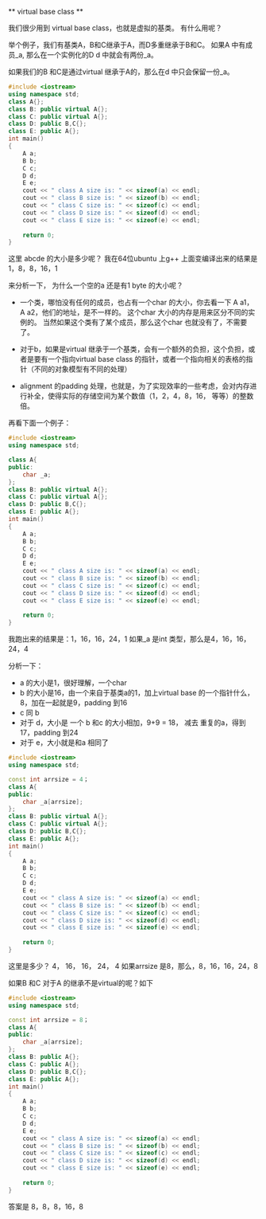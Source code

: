 ** virtual base class **

我们很少用到 virtual base class，也就是虚拟的基类。
有什么用呢？

举个例子，我们有基类A，B和C继承于A，而D多重继承于B和C。
如果A 中有成员_a, 那么在一个实例化的D d 中就会有两份_a。

如果我们的B 和C是通过virtual 继承于A的，那么在d 中只会保留一份_a。
```c++
#include <iostream>
using namespace std;
class A{};
class B: public virtual A{};
class C: public virtual A{};
class D: public B,C{};
class E: public A{};
int main()
{
    A a;
    B b;
    C c;
    D d;
    E e;
    cout << " class A size is: " << sizeof(a) << endl;
    cout << " class B size is: " << sizeof(b) << endl;
    cout << " class C size is: " << sizeof(c) << endl;
    cout << " class D size is: " << sizeof(d) << endl;
    cout << " class E size is: " << sizeof(e) << endl;
    
    return 0;
}
```

这里 abcde 的大小是多少呢？
我在64位ubuntu 上g++ 上面变编译出来的结果是1，8，8，16，1

来分析一下，
为什么一个空的a 还是有1 byte 的大小呢？

- 一个类，哪怕没有任何的成员，也占有一个char 的大小，你去看一下 A a1， A a2，他们的地址，是不一样的。
这个char 大小的内存是用来区分不同的实例的。
当然如果这个类有了某个成员，那么这个char 也就没有了，不需要了。

- 对于b，如果是virtual 继承于一个基类，会有一个额外的负担，这个负担，或者是要有一个指向virtual base class 的指针，或者一个指向相关的表格的指针（不同的对象模型有不同的处理）

- alignment 的padding 处理，也就是，为了实现效率的一些考虑，会对内存进行补全，使得实际的存储空间为某个数值（1，2，4，8，16， 等等）的整数倍。



再看下面一个例子：

```c++
#include <iostream>
using namespace std;

class A{
public:
    char _a;
};
class B: public virtual A{};
class C: public virtual A{};
class D: public B,C{};
class E: public A{};
int main()
{
    A a;
    B b;
    C c;
    D d;
    E e;
    cout << " class A size is: " << sizeof(a) << endl;
    cout << " class B size is: " << sizeof(b) << endl;
    cout << " class C size is: " << sizeof(c) << endl;
    cout << " class D size is: " << sizeof(d) << endl;
    cout << " class E size is: " << sizeof(e) << endl;
    
    return 0;
}
```

我跑出来的结果是：1，16，16，24，1
如果_a 是int 类型，那么是4，16，16，24，4


分析一下：
- a 的大小是1，很好理解，一个char
- b 的大小是16，由一个来自于基类a的1，加上virtual base 的一个指针什么，8，加在一起就是9，padding 到16
- c 同 b
- 对于 d，大小是 一个 b 和c 的大小相加，9+9 = 18， 减去 重复的a，得到17，padding 到24
- 对于 e，大小就是和a 相同了


```c++
#include <iostream>
using namespace std;

const int arrsize = 4；
class A{
public:
    char _a[arrsize];
};
class B: public virtual A{};
class C: public virtual A{};
class D: public B,C{};
class E: public A{};
int main()
{
    A a;
    B b;
    C c;
    D d;
    E e;
    cout << " class A size is: " << sizeof(a) << endl;
    cout << " class B size is: " << sizeof(b) << endl;
    cout << " class C size is: " << sizeof(c) << endl;
    cout << " class D size is: " << sizeof(d) << endl;
    cout << " class E size is: " << sizeof(e) << endl;
    
    return 0;
}
```
这里是多少？ 4， 16， 16， 24， 4
如果arrsize 是8，那么，8，16，16，24，8



如果B 和C 对于A 的继承不是virtual的呢？如下

```c++
#include <iostream>
using namespace std;

const int arrsize = 8；
class A{
public:
    char _a[arrsize];
};
class B: public A{};
class C: public A{};
class D: public B,C{};
class E: public A{};
int main()
{
    A a;
    B b;
    C c;
    D d;
    E e;
    cout << " class A size is: " << sizeof(a) << endl;
    cout << " class B size is: " << sizeof(b) << endl;
    cout << " class C size is: " << sizeof(c) << endl;
    cout << " class D size is: " << sizeof(d) << endl;
    cout << " class E size is: " << sizeof(e) << endl;
    
    return 0;
}
```
答案是 8，8，8，16，8

